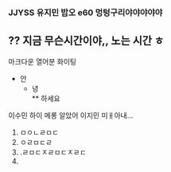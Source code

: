 ### JJYSS 유지민 밥오 e60 멍텅구리야야야야야

## ?? 지금 무슨시간이야,, 노는 시간 ㅎ

마크다운
열어분 화이팅

* 안
  * 녕   
    ** 하세요 

이수민 하이 메롱
알았어 이지민
미ㅐ아내...

1. ㅁㅇㄴㄹㅁㄷ
2. ㅇㄹㅁㄷㄹ
3. .ㄹㅁㄷㅈㄹㅁㄷㅈㄹㄷ
4. 
